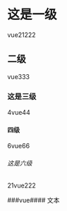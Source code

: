 # 这是一级

vue21222

## 二级 

vue333

### 这是三级

4vue44

#### 四级

6vue66

###### 这是六级

21vue222

###vue#### 文本